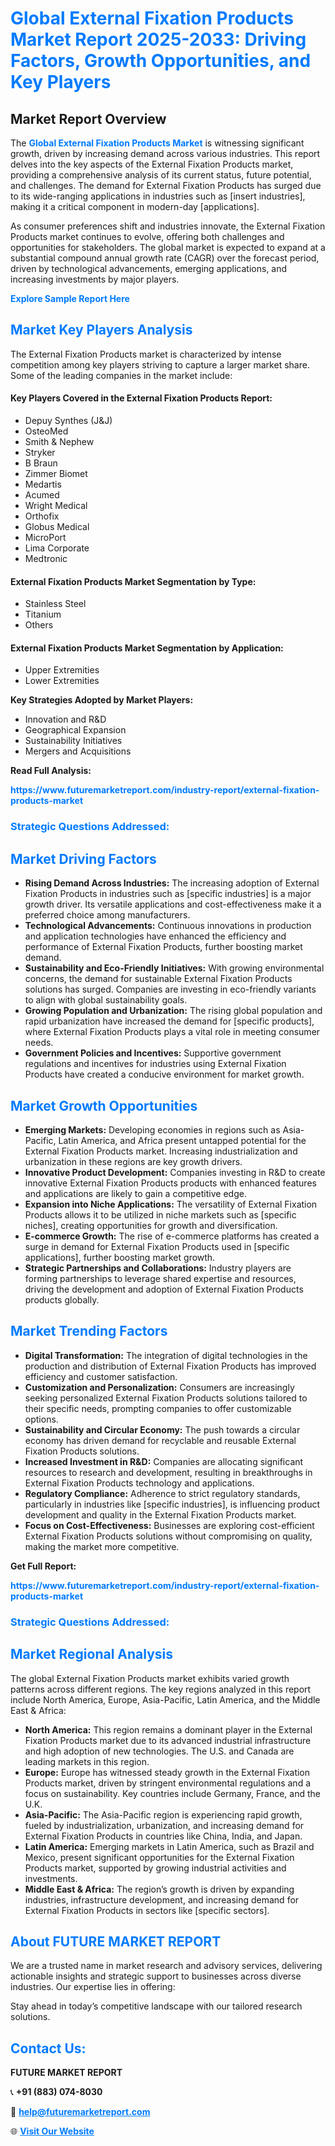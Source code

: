 <h1 style="color: #007BFF;">Global External Fixation Products Market Report 2025-2033: Driving Factors, Growth Opportunities, and Key Players</h1>

<section id="overview">
<h2>Market Report Overview</h2>
<p>The <a href="https://www.futuremarketreport.com/industry-report/external-fixation-products-market" style="color: #007BFF; text-decoration: none;"><strong>Global External Fixation Products Market</strong></a> is witnessing significant growth, driven by increasing demand across various industries. This report delves into the key aspects of the External Fixation Products market, providing a comprehensive analysis of its current status, future potential, and challenges. The demand for External Fixation Products has surged due to its wide-ranging applications in industries such as [insert industries], making it a critical component in modern-day [applications].</p>
<p>As consumer preferences shift and industries innovate, the External Fixation Products market continues to evolve, offering both challenges and opportunities for stakeholders. The global market is expected to expand at a substantial compound annual growth rate (CAGR) over the forecast period, driven by technological advancements, emerging applications, and increasing investments by major players.</p>
</section>

<section id="overview">
<p><a href="https://www.futuremarketreport.com/request-sample/reportId=79605" style="color: #007BFF; text-decoration: none;"><strong>Explore Sample Report Here</strong></a></p>
</section>

<section id="key-players">
<h2 style="color: #007BFF;">Market Key Players Analysis</h2>
<p>The External Fixation Products market is characterized by intense competition among key players striving to capture a larger market share. Some of the leading companies in the market include:</p>
<h4>Key Players Covered in the External Fixation Products Report:</h4>
<ul><li>Depuy Synthes (J&amp;J)</li><li>OsteoMed</li><li>Smith &amp; Nephew</li><li>Stryker</li><li>B Braun</li><li>Zimmer Biomet</li><li>Medartis</li><li>Acumed</li><li>Wright Medical</li><li>Orthofix</li><li>Globus Medical</li><li>MicroPort</li><li>Lima Corporate</li><li>Medtronic</li></ul>
<h4>External Fixation Products Market Segmentation by Type:</h4>
<ul><li>Stainless Steel</li><li>Titanium</li><li>Others</li></ul>

<h4>External Fixation Products Market Segmentation by Application:</h4>
<ul><li>Upper Extremities</li><li>Lower Extremities</li></ul>
<p><strong>Key Strategies Adopted by Market Players:</strong></p>
<ul>
<li>Innovation and R&D</li>
<li>Geographical Expansion</li>
<li>Sustainability Initiatives</li>
<li>Mergers and Acquisitions</li>
</ul>
</section>

<section>
<p><strong>Read Full Analysis: </strong></p><a href="https://www.futuremarketreport.com/industry-report/external-fixation-products-market" style="color: #007BFF; text-decoration: none;"><strong>https://www.futuremarketreport.com/industry-report/external-fixation-products-market</strong></a>
<h3 style="color: #007BFF;">Strategic Questions Addressed:</h3>
</section>

<section id="driving-factors">
<h2 style="color: #007BFF;">Market Driving Factors</h2>
<ul>
<li><strong>Rising Demand Across Industries:</strong> The increasing adoption of External Fixation Products in industries such as [specific industries] is a major growth driver. Its versatile applications and cost-effectiveness make it a preferred choice among manufacturers.</li>
<li><strong>Technological Advancements:</strong> Continuous innovations in production and application technologies have enhanced the efficiency and performance of External Fixation Products, further boosting market demand.</li>
<li><strong>Sustainability and Eco-Friendly Initiatives:</strong> With growing environmental concerns, the demand for sustainable External Fixation Products solutions has surged. Companies are investing in eco-friendly variants to align with global sustainability goals.</li>
<li><strong>Growing Population and Urbanization:</strong> The rising global population and rapid urbanization have increased the demand for [specific products], where External Fixation Products plays a vital role in meeting consumer needs.</li>
<li><strong>Government Policies and Incentives:</strong> Supportive government regulations and incentives for industries using External Fixation Products have created a conducive environment for market growth.</li>
</ul>
</section>

<section id="growth-opportunities">
<h2 style="color: #007BFF;">Market Growth Opportunities</h2>
<ul>
<li><strong>Emerging Markets:</strong> Developing economies in regions such as Asia-Pacific, Latin America, and Africa present untapped potential for the External Fixation Products market. Increasing industrialization and urbanization in these regions are key growth drivers.</li>
<li><strong>Innovative Product Development:</strong> Companies investing in R&D to create innovative External Fixation Products products with enhanced features and applications are likely to gain a competitive edge.</li>
<li><strong>Expansion into Niche Applications:</strong> The versatility of External Fixation Products allows it to be utilized in niche markets such as [specific niches], creating opportunities for growth and diversification.</li>
<li><strong>E-commerce Growth:</strong> The rise of e-commerce platforms has created a surge in demand for External Fixation Products used in [specific applications], further boosting market growth.</li>
<li><strong>Strategic Partnerships and Collaborations:</strong> Industry players are forming partnerships to leverage shared expertise and resources, driving the development and adoption of External Fixation Products products globally.</li>
</ul>
</section>

<section id="trending-factors">
<h2 style="color: #007BFF;">Market Trending Factors</h2>
<ul>
<li><strong>Digital Transformation:</strong> The integration of digital technologies in the production and distribution of External Fixation Products has improved efficiency and customer satisfaction.</li>
<li><strong>Customization and Personalization:</strong> Consumers are increasingly seeking personalized External Fixation Products solutions tailored to their specific needs, prompting companies to offer customizable options.</li>
<li><strong>Sustainability and Circular Economy:</strong> The push towards a circular economy has driven demand for recyclable and reusable External Fixation Products solutions.</li>
<li><strong>Increased Investment in R&D:</strong> Companies are allocating significant resources to research and development, resulting in breakthroughs in External Fixation Products technology and applications.</li>
<li><strong>Regulatory Compliance:</strong> Adherence to strict regulatory standards, particularly in industries like [specific industries], is influencing product development and quality in the External Fixation Products market.</li>
<li><strong>Focus on Cost-Effectiveness:</strong> Businesses are exploring cost-efficient External Fixation Products solutions without compromising on quality, making the market more competitive.</li>
</ul>
</section>

<section>
<p><strong>Get Full Report: </strong></p><a href="https://www.futuremarketreport.com/industry-report/external-fixation-products-market" style="color: #007BFF; text-decoration: none;"><strong>https://www.futuremarketreport.com/industry-report/external-fixation-products-market</strong></a>
<h3 style="color: #007BFF;">Strategic Questions Addressed:</h3>
</section>


<section id="regional-analysis">
<h2 style="color: #007BFF;">Market Regional Analysis</h2>
<p>The global External Fixation Products market exhibits varied growth patterns across different regions. The key regions analyzed in this report include North America, Europe, Asia-Pacific, Latin America, and the Middle East & Africa:</p>
<ul>
<li><strong>North America:</strong> This region remains a dominant player in the External Fixation Products market due to its advanced industrial infrastructure and high adoption of new technologies. The U.S. and Canada are leading markets in this region.</li>
<li><strong>Europe:</strong> Europe has witnessed steady growth in the External Fixation Products market, driven by stringent environmental regulations and a focus on sustainability. Key countries include Germany, France, and the U.K.</li>
<li><strong>Asia-Pacific:</strong> The Asia-Pacific region is experiencing rapid growth, fueled by industrialization, urbanization, and increasing demand for External Fixation Products in countries like China, India, and Japan.</li>
<li><strong>Latin America:</strong> Emerging markets in Latin America, such as Brazil and Mexico, present significant opportunities for the External Fixation Products market, supported by growing industrial activities and investments.</li>
<li><strong>Middle East & Africa:</strong> The region’s growth is driven by expanding industries, infrastructure development, and increasing demand for External Fixation Products in sectors like [specific sectors].</li>
</ul>
</section>

<footer>
<h2 style="color: #007BFF;">About FUTURE MARKET REPORT</h2>
<p>We are a trusted name in market research and advisory services, delivering actionable insights and strategic support to businesses across diverse industries. Our expertise lies in offering:</p>

<p>Stay ahead in today’s competitive landscape with our tailored research solutions.</p>

<h2 style="color: #007BFF;">Contact Us:</h2>
<p><strong>FUTURE MARKET REPORT</strong></p>
<p>📞 <strong>+91 (883) 074-8030</strong></p>
<p>📧 <strong><a href="mailto:help@futuremarketreport.com" style="color: #007BFF;">help@futuremarketreport.com</a></strong></p>
<p>🌐 <strong><a href="https://www.futuremarketreport.com/" style="color: #007BFF;">Visit Our Website</a></strong></p>
</footer>